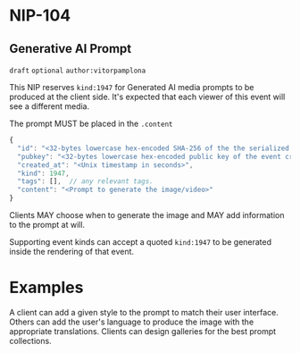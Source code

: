 NIP-104
=======

Generative AI Prompt
--------------------

`draft` `optional` `author:vitorpamplona` 

This NIP reserves `kind:1947` for Generated AI media prompts to be produced at the client side. It's expected that each viewer of this event will see a different media. 

The prompt MUST be placed in the `.content`

```js
{
  "id": "<32-bytes lowercase hex-encoded SHA-256 of the the serialized event data>",
  "pubkey": "<32-bytes lowercase hex-encoded public key of the event creator>",
  "created_at": "<Unix timestamp in seconds>",
  "kind": 1947,
  "tags": [],  // any relevant tags. 
  "content": "<Prompt to generate the image/video>"
}
```

Clients MAY choose when to generate the image and MAY add information to the prompt at will. 

Supporting event kinds can accept a quoted `kind:1947` to be generated inside the rendering of that event. 

# Examples

A client can add a given style to the prompt to match their user interface. Others can add the user's language to produce the image with the appropriate translations. Clients can design galleries for the best prompt collections. 